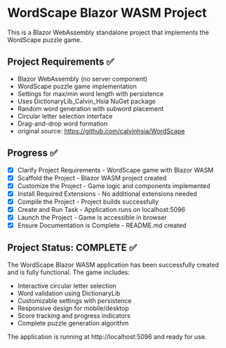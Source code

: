 # WordScape Blazor WASM Project

This is a Blazor WebAssembly standalone project that implements the WordScape puzzle game.

## Project Requirements ✅
- Blazor WebAssembly (no server component)
- WordScape puzzle game implementation
- Settings for max/min word length with persistence
- Uses DictionaryLib_Calvin_Hsia NuGet package
- Random word generation with subword placement
- Circular letter selection interface
- Drag-and-drop word formation
- original source: https://github.com/calvinhsia/WordScape

## Progress ✅
- [x] Clarify Project Requirements - WordScape game with Blazor WASM
- [x] Scaffold the Project - Blazor WASM project created
- [x] Customize the Project - Game logic and components implemented
- [x] Install Required Extensions - No additional extensions needed
- [x] Compile the Project - Project builds successfully
- [x] Create and Run Task - Application runs on localhost:5096
- [x] Launch the Project - Game is accessible in browser
- [x] Ensure Documentation is Complete - README.md created

## Project Status: COMPLETE ✅

The WordScape Blazor WASM application has been successfully created and is fully functional. The game includes:

- Interactive circular letter selection
- Word validation using DictionaryLib
- Customizable settings with persistence
- Responsive design for mobile/desktop
- Score tracking and progress indicators
- Complete puzzle generation algorithm

The application is running at http://localhost:5096 and ready for use.
